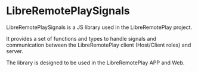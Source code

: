 # LibreRemotePlaySignals
LibreRemotePlaySignals is a JS library used in the LibreRemotePlay project.

It provides a set of functions and types to handle signals and communication between the LibreRemotePlay client (Host/Client roles) and server.

The library is designed to be used in the LibreRemotePlay APP and Web.

